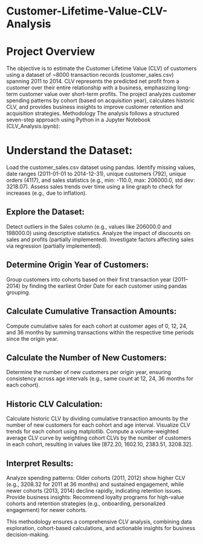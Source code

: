# Customer-Lifetime-Value-CLV-Analysis

# Project Overview
The objective is to estimate the Customer Lifetime Value (CLV) of customers using a dataset of ~8000 transaction records (customer_sales.csv) spanning 2011 to 2014. CLV represents the predicted net profit from a customer over their entire relationship with a business, emphasizing long-term customer value over short-term profits. The project analyzes customer spending patterns by cohort (based on acquisition year), calculates historic CLV, and provides business insights to improve customer retention and acquisition strategies.
Methodology
The analysis follows a structured seven-step approach using Python in a Jupyter Notebook (CLV_Analysis.ipynb):

# Understand the Dataset:

Load the customer_sales.csv dataset using pandas.
Identify missing values, date ranges (2011-01-01 to 2014-12-31), unique customers (792), unique orders (4117), and sales statistics (e.g., min: -110.0, max: 206000.0, std dev: 3218.07).
Assess sales trends over time using a line graph to check for increases (e.g., due to inflation).


## Explore the Dataset:

Detect outliers in the Sales column (e.g., values like 206000.0 and 198000.0) using descriptive statistics.
Analyze the impact of discounts on sales and profits (partially implemented).
Investigate factors affecting sales via regression (partially implemented).


## Determine Origin Year of Customers:

Group customers into cohorts based on their first transaction year (2011–2014) by finding the earliest Order Date for each customer using pandas grouping.


## Calculate Cumulative Transaction Amounts:

Compute cumulative sales for each cohort at customer ages of 0, 12, 24, and 36 months by summing transactions within the respective time periods since the origin year.


## Calculate the Number of New Customers:

Determine the number of new customers per origin year, ensuring consistency across age intervals (e.g., same count at 12, 24, 36 months for each cohort).


## Historic CLV Calculation:

Calculate historic CLV by dividing cumulative transaction amounts by the number of new customers for each cohort and age interval.
Visualize CLV trends for each cohort using matplotlib.
Compute a volume-weighted average CLV curve by weighting cohort CLVs by the number of customers in each cohort, resulting in values like [872.20, 1602.10, 2383.51, 3208.32].


## Interpret Results:

Analyze spending patterns: Older cohorts (2011, 2012) show higher CLV (e.g., 3208.32 for 2011 at 36 months) and sustained engagement, while newer cohorts (2013, 2014) decline rapidly, indicating retention issues.
Provide business insights: Recommend loyalty programs for high-value cohorts and retention strategies (e.g., onboarding, personalized engagement) for newer cohorts.



This methodology ensures a comprehensive CLV analysis, combining data exploration, cohort-based calculations, and actionable insights for business decision-making.
